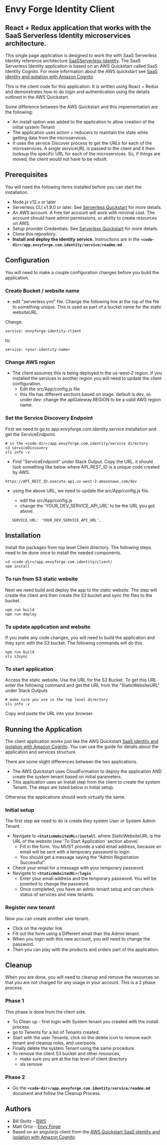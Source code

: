 # Envy Forge Identity Client

## React + Redux application that works with the SaaS Serverless Identity microservices architecture.

This single page application is designed to work the with SaaS Serverless Identity reference architecture [SaaSServerless-Identity](https://github.com/bwsolutions/SaaSServerless-Identity). The SaaS Serverless Identity application is based on an AWS Quickstart called SaaS Identity Cognito. For more information about the AWS quickstart see [SaaS identity and isolation with Amazon Cognito](https://aws.amazon.com/quickstart/saas/identity-with-cognito/)

This is the client code for this application. It is written using React + Redux and demonstrates how to do login and authentication using the details outlined in the AWS Quickstart.

Some difference between the AWS Quickstart and this implementation are the following:
* An install option was added to the application to allow creation of the initial system Tenant
* The application uses action + reducers to maintain the state while getting data from the microservices.
* It uses the service Discover process to get the URLs for each of the microservices. A single serviceURL is passed to the client and it then looksup the specific URL for each of the microservices.  So, if things are moved, the client would not have to be rebuilt.


## Prerequisites
You will need the following items installed before you can start the installation.
- Node.js v12.x or later
- Serverless CLI v1.9.0 or later. See [Serverless Quickstart](https://serverless.com/framework/docs/providers/aws/guide/quick-start/) for more details.
- An AWS account. A free tier account will work with minimal cost. The account should have admin permissions, or ability to create resources on AWS.
- Setup provider Credentials. See [Serverless Quickstart](https://serverless.com/framework/docs/providers/aws/guide/quick-start/) for more details.
- Clone this repository.
- **Install and deploy the identity service.** Instructions are in the **`<code-dir>/app.envyforge.com.identity/service/readme.md`**.

## Configuration
You will need to make a couple configuration changes before you build the application. 

### Create Bucket / website name
- edit "serverless.yml" file. Change the following line at the top of the file to something unique. This is used as part of a bucket name for the static websiteURL.

Change:
```
service: envyforge-identity-client
```
to:
```
service: <your-identity-name>
```

### Change AWS region

- The client assumes this is being deployed in the us-west-2 region. If you installed the services in another region you will need to update the client configuration.
  - Edit the src/App/config.js file
  - this file has different sections based on stage. default is dev, so under dev: change the apiGateway.REGION to be a valid AWS region name.  

### Set the Service Discovery Endpoint

First we need to go to app.envyforge.com.identity.service installation and get the ServiceEndpoint.
```
# in the <code-dir>/app.envyforge.com.identity/service directory 
cd serviceDiscovery
sls info -v 
```
- Find "ServiceEndpoint" under Stack Output. Copy the URL. it should look something like below where API_REST_ID is a unique code created by AWS.
``` 
https://API_REST_ID.execute-api.us-west-2.amazonaws.com/dev
```
- using the above URL, we need to update the src/App/config.js file.   

  - edit the src/App/config.js
  - change the 'YOUR_DEV_SERVICE_API_URL' to be the URL you got above. 
``` 
   SERVICE_URL: 'YOUR_DEV_SERVICE_API_URL',
```

## Installation

Install the packages from top level Client directory. The following steps need to be done once to install the needed components.
```
cd <code-dir>/app.envyforge.com.identity/client/
npm install
```
  
### To run from S3 static website

Next we need build and deploy the app to the static website. The step will create the client and then create the S3 bucket and sync the files to the bucket.
```
npm run build
npm run deploy 
```

### To update application and website

If you make any code changes, you will need to build the application and they sync with the S3 bucket. The following commands will do this.
``` 
npm run build
sls s3sync
```

### To start application

Access the static website. Use the URL for the S3 Bucket. To get this URL enter the following command and get the URL from the "StaticWebsiteURL" under Stack Outputs
``` 
# make sure you are in the top level directory
sls info -v
```
Copy and paste the URL into your browser.

## Running the Application

The client application works just like the AWS Quickstart [SaaS identity and isolation with Amazon Cognito](https://aws.amazon.com/quickstart/saas/identity-with-cognito/).  You can use the guide for details about the application and services structure.

There are some slight differences between the two applications. 
* The AWS Quickstart uses CloudFormation to deploy the application AND create the system tenant based on initial parameters.
* This application uses an Install step from the client to create the system Tenant. The steps are listed below in Initial setup.

Otherwise the applications should work virtually the same.

### Initial setup
The first step we need to do is create they system User or System Admin Tenant.
- Navigate to  **`<StaticWebsiteURL>/install`**.
where StaticWebsiteURL is the URL of the website (see 'To Start Application' section above)
  - Fill in the form. You MUST provide a valid email address, because an email will be sent with a temporary password to login.
  - You should get a message saying the "Admin Registration Successful".
- Check your email for a message with your temporary password.
- Navigate to **`<StaticWebsiteURL>/login`**
  - Enter your email address and the temporary password. You will be promted to change the password.
  - Once completed, you have an admin tenant setup and can check status of services and view tenants.

### Register new tenant

Now you can create another user tenant.
- Click on the register link
- Fill out the form using a Different email than the Admin tenant.
- When you login with this new account, you will need to change the password.
- Then you can play with the products and orders part of the application.

## Cleanup

When you are done, you will need to cleanup and remove the resources so that you are not charged for any usage in your account. This is a 2 phase process.

### Phase 1

This phase is done from the client side.
- To Clean up - first login with System tenant you created with the install process.
- go to Tenents for a list of Tenants created.
- Start with the user Tenants, click on the delete icon to remove each tenant and cleanup roles, and userpools.
- Finally delete the system Tenant using the same procedure.
- To remove the client S3 bucket and other resources, 
  - make sure you are at the top level of client directory
  - sls remove

### Phase 2

- Go the **`<code-dir>/app.envyforge.com.identity/service/readme.md`** document and follow the Cleanup Process.

## Authors
- Bill Stoltz - [BWS](http://boosterwebsolutions.com)
- Matt Ortiz - [Envy Forge](https://www.envyforge.com)
- Based on an angularjs client from the [AWS Quickstart SaaS identity and isolation with Amazon Cognito](https://aws.amazon.com/quickstart/saas/identity-with-cognito/)

